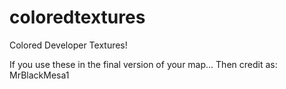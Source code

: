 # coloredtextures
Colored Developer Textures!


If you use these in the final version of your map... Then credit as: MrBlackMesa1
